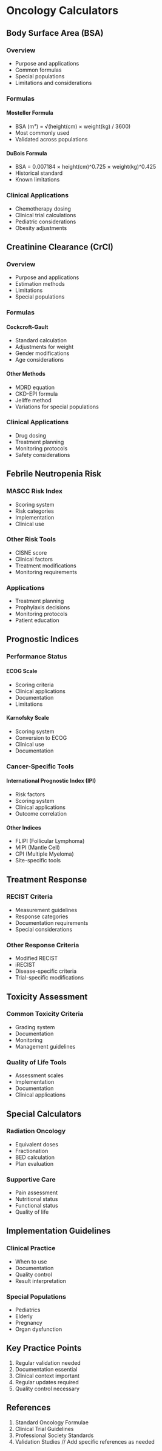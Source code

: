 # Oncology Calculators

## Body Surface Area (BSA)

### Overview
- Purpose and applications
- Common formulas
- Special populations
- Limitations and considerations

### Formulas
#### Mosteller Formula
- BSA (m²) = √(height(cm) × weight(kg) / 3600)
- Most commonly used
- Validated across populations

#### DuBois Formula
- BSA = 0.007184 × height(cm)^0.725 × weight(kg)^0.425
- Historical standard
- Known limitations

### Clinical Applications
- Chemotherapy dosing
- Clinical trial calculations
- Pediatric considerations
- Obesity adjustments

## Creatinine Clearance (CrCl)

### Overview
- Purpose and applications
- Estimation methods
- Limitations
- Special populations

### Formulas
#### Cockcroft-Gault
- Standard calculation
- Adjustments for weight
- Gender modifications
- Age considerations

#### Other Methods
- MDRD equation
- CKD-EPI formula
- Jeliffe method
- Variations for special populations

### Clinical Applications
- Drug dosing
- Treatment planning
- Monitoring protocols
- Safety considerations

## Febrile Neutropenia Risk

### MASCC Risk Index
- Scoring system
- Risk categories
- Implementation
- Clinical use

### Other Risk Tools
- CISNE score
- Clinical factors
- Treatment modifications
- Monitoring requirements

### Applications
- Treatment planning
- Prophylaxis decisions
- Monitoring protocols
- Patient education

## Prognostic Indices

### Performance Status
#### ECOG Scale
- Scoring criteria
- Clinical applications
- Documentation
- Limitations

#### Karnofsky Scale
- Scoring system
- Conversion to ECOG
- Clinical use
- Documentation

### Cancer-Specific Tools
#### International Prognostic Index (IPI)
- Risk factors
- Scoring system
- Clinical applications
- Outcome correlation

#### Other Indices
- FLIPI (Follicular Lymphoma)
- MIPI (Mantle Cell)
- CPI (Multiple Myeloma)
- Site-specific tools

## Treatment Response

### RECIST Criteria
- Measurement guidelines
- Response categories
- Documentation requirements
- Special considerations

### Other Response Criteria
- Modified RECIST
- iRECIST
- Disease-specific criteria
- Trial-specific modifications

## Toxicity Assessment

### Common Toxicity Criteria
- Grading system
- Documentation
- Monitoring
- Management guidelines

### Quality of Life Tools
- Assessment scales
- Implementation
- Documentation
- Clinical applications

## Special Calculators

### Radiation Oncology
- Equivalent doses
- Fractionation
- BED calculation
- Plan evaluation

### Supportive Care
- Pain assessment
- Nutritional status
- Functional status
- Quality of life

## Implementation Guidelines

### Clinical Practice
- When to use
- Documentation
- Quality control
- Result interpretation

### Special Populations
- Pediatrics
- Elderly
- Pregnancy
- Organ dysfunction

## Key Practice Points
1. Regular validation needed
2. Documentation essential
3. Clinical context important
4. Regular updates required
5. Quality control necessary

## References
1. Standard Oncology Formulae
2. Clinical Trial Guidelines
3. Professional Society Standards
4. Validation Studies
// Add specific references as needed
